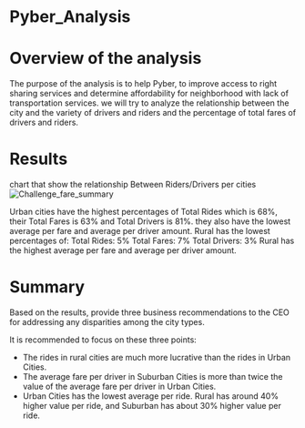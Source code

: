 # Pyber_Analysis
# Overview of the analysis
The purpose of the analysis is to help Pyber, to improve access to right sharing services and determine affordability for neighborhood with lack of transportation services. we will try to analyze the relationship between the city and the variety of drivers and riders and the percentage of total fares of drivers and riders. 

# Results
chart that show the relationship Between Riders/Drivers per cities
![Challenge_fare_summary](https://user-images.githubusercontent.com/63277310/114259032-081b8780-9999-11eb-8626-5796e907dc02.png)

Urban cities have the highest percentages of Total Rides which is 68%, their Total Fares is 63%  and Total Drivers is 81%. they also have the lowest average per fare and average per driver amount.
Rural has the lowest percentages of: Total Rides: 5% Total Fares: 7% Total Drivers: 3% Rural has the highest average per fare and average per driver amount.


# Summary
Based on the results, provide three business recommendations to the CEO for addressing any disparities among the city types.

It is recommended to focus on these three points:

  - The rides in rural cities are much more lucrative than the rides in Urban Cities.
  - The average fare per driver in Suburban Cities is more than twice the value of the average fare per driver in Urban Cities.
  - Urban Cities has the lowest average per ride. Rural has around 40% higher value per ride, and Suburban has about 30% higher value per ride.
